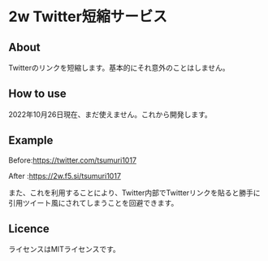 # 2w Twitter短縮サービス
## About
Twitterのリンクを短縮します。基本的にそれ意外のことはしません。
## How to use
2022年10月26日現在、まだ使えません。これから開発します。
## Example
Before:https://twitter.com/tsumuri1017

After :https://2w.f5.si/tsumuri1017

また、これを利用することにより、Twitter内部でTwitterリンクを貼ると勝手に引用ツイート風にされてしまうことを回避できます。

## Licence
ライセンスはMITライセンスです。
